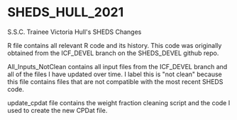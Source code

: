 # SHEDS_HULL_2021
 S.S.C. Trainee Victoria Hull's SHEDS Changes


R file contains all relevant R code and its history. This code was originally obtained from the ICF_DEVEL branch on the SHEDS_DEVEL github repo.

All_Inputs_NotClean contains all input files from the ICF_DEVEL branch and all of the files I have updated over time. I label this is "not clean" because this file contains files that are not compatible with the most recent SHEDS code. 

update_cpdat file contains the weight fraction cleaning script and the code I used to create the new CPDat file. 
